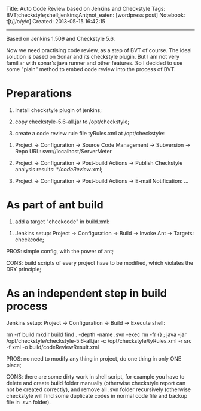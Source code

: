 Title: Auto Code Review based on Jenkins and Checkstyle
Tags: BVT;checkstyle;shell;jenkins;Ant;not_eaten: [wordpress post]
Notebook: t[t/j/o/y/c]
Created: 2013-05-15 16:42:15

------

Based on Jenkins 1.509 and Checkstyle 5.6.

Now we need practising code review, as a step of BVT of course. The ideal solution is based on Sonar and its checkstyle plugin. But I am not very familiar with sonar's java runner and other features. So I decided to use some "plain" method to embed code review into the process of BVT.

 

# Preparations

 

1. Install checkstyle plugin of jenkins;

1. copy checkstyle-5.6-all.jar to /opt/checkstyle;

1. create a code review rule file tyRules.xml at /opt/checkstyle:

 

 <?xml version="1.0" encoding="UTF-8"?>

 <!DOCTYPE module PUBLIC "-//Puppy Crawl//DTD Check Configuration 1.3//EN" "http://www.puppycrawl.com/dtds/configuration_1_3.dtd"> 
 <module name="Checker"> 
  <property name="severity" value="warning"/> 
  <module name="TreeWalker"> 
  <metadata name="net.sf.eclipsecs.core.lastEnabledSeverity" value="inherit"/> 
  <module name="MethodLength"> 
   <property name="max" value="200"/> 
  </module> 
  <module name="NestedIfDepth"> 
   <property name="max" value="5"/> 
  </module> 
  <module name="CyclomaticComplexity"/> 
  <module name="ParameterNumber"> 
   <property name="max" value="6"/> 
  </module> 
  </module> 
  <module name="StrictDuplicateCode"> 
  <property name="min" value="75"/> 
  </module> 
  <module name="FileLength"> 
  <property name="max" value="1000"/> 
  </module> 
 </module> 
 

1. Project -> Configuration -> Source Code Management -> Subversion -> Repo URL: svn://localhost/ServerMeter

1. Project -> Configuration -> Post-build Actions -> Publish Checkstyle analysis results: **/codeReview*.xml;

1. Project -> Configuration -> Post-build Actions -> E-mail Notification: ...

 

# As part of ant build

 

1. add a target "checkcode" in build.xml:

 

 <?xml version="1.0" encoding="UTF-8"?> 
 <project name="checkstyleTest" basedir="./" default="checkcode"> 
   <taskdef resource="checkstyletask.properties" classpath="/opt/checkstyle/checkstyle-5.6-all.jar"/> 
   <property name="build.dir" value="${basedir}/build" /> 
   <target name="init"> 
     <delete dir="${build.dir}"/> 
     <mkdir dir="${build.dir}"/> 
   </target> 
   <target name="checkcode" depends="init"> 
     <checkstyle config="/opt/checkstyle/tyRules.xml"> 
       <fileset dir="src" includes="**/*.java"/> 
       <formatter type="xml" toFile="build/codeReviewResult.xml"/> 
     </checkstyle> 
   </target> 
 </project> 

1. Jenkins setup: Project -> Configuration -> Build -> Invoke Ant -> Targets: checkcode;

 

PROS: simple config, with the power of ant;

CONS: build scripts of every project have to be modified, which violates the DRY principle;

 

# As an independent step in build process

 

Jenkins setup: Project -> Configuration -> Build -> Execute shell:

 

 rm -rf build 
 mkdir build 
 find . -depth -name .svn -exec rm -fr {} \; 
 java -jar /opt/checkstyle/checkstyle-5.6-all.jar -c /opt/checkstyle/tyRules.xml -r src -f xml -o build/codeReviewResult.xml 

 

PROS: no need to modify any thing in project, do one thing in only ONE place;

CONS: there are some dirty work in shell script, for example you have to delete and create build folder manually (otherwise checkstyle report can not be created correctly), and remove all .svn folder recursively (otherwise checkstyle will find some duplicate codes in normal code file and backup file in .svn folder).